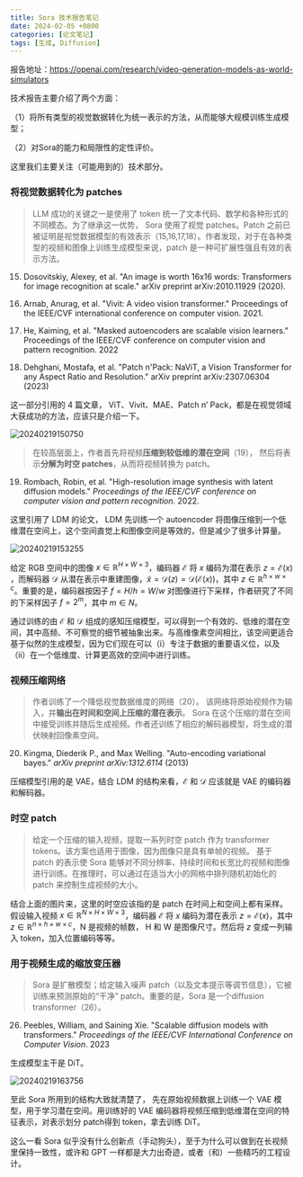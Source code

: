 ```yaml
---
title: Sora 技术报告笔记
date: 2024-02-05 +0800
categories: [论文笔记]
tags: [生成, Diffusion]
---
```



报告地址：https://openai.com/research/video-generation-models-as-world-simulators

技术报告主要介绍了两个方面：

（1）将所有类型的视觉数据转化为统一表示的方法，从而能够大规模训练生成模型；

（2）对Sora的能力和局限性的定性评价。

这里我们主要关注（可能用到的）技术部分。

### 将视觉数据转化为 patches

>LLM 成功的关键之一是使用了 token 统一了文本代码、数学和各种形式的不同模态。为了继承这一优势， Sora 使用了视觉 patches。Patch 之前已被证明是视觉数据模型的有效表示（15,16,17,18）。作者发现，对于在各种类型的视频和图像上训练生成模型来说，patch 是一种可扩展性强且有效的表示方法。

 
15. Dosovitskiy, Alexey, et al. "An image is worth 16x16 words: Transformers for image recognition at scale." arXiv preprint arXiv:2010.11929 (2020).

16. Arnab, Anurag, et al. "Vivit: A video vision transformer." Proceedings of the IEEE/CVF international conference on computer vision. 2021.

17. He, Kaiming, et al. "Masked autoencoders are scalable vision learners." Proceedings of the IEEE/CVF conference on computer vision and pattern recognition. 2022

18. Dehghani, Mostafa, et al. "Patch n'Pack: NaViT, a Vision Transformer for any Aspect Ratio and Resolution." arXiv preprint arXiv:2307.06304 (2023)

这一部分引用的 4 篇文章， ViT、Vivit、MAE、Patch n’ Pack，都是在视觉领域大获成功的方法，应该只是介绍一下。

![20240219150750](https://cdn.jsdelivr.net/gh/bigfishtwo/BlogPics@main/imgs/20240219150750.png)

>在较高层面上，作者首先将视频**压缩到较低维的潜在空间**（19）， 然后将表示**分解为时空 patches**，从而将视频转换为 patch。

19.   Rombach, Robin, et al. "High-resolution image synthesis with latent diffusion models." *Proceedings of the IEEE/CVF conference on computer vision and pattern recognition*. 2022.

这里引用了 LDM 的论文， LDM 先训练一个 autoencoder 将图像压缩到一个低维潜在空间上，这个空间直觉上和图像空间是等效的，但是减少了很多计算量。

![20240219153255](https://cdn.jsdelivr.net/gh/bigfishtwo/BlogPics@main/imgs/20240219153255.png)

给定 RGB 空间中的图像 $x ∈ \mathbb{R}^{H×W ×3}$，编码器 $\mathcal{E}$ 将 $x$ 编码为潜在表示 $z=\mathcal{E} (x)$ ，而解码器 $\mathcal{D}$ 从潜在表示中重建图像，$\tilde{x} = \mathcal{D}(z) = \mathcal{D}(\mathcal{E}(x))$，其中 $z ∈ \mathbb{R}^{h×w×c}$。重要的是，编码器按因子 $f = H/h = W/w$ 对图像进行下采样，作者研究了不同的下采样因子 $f = 2^m$，其中 $m ∈ N$。

通过训练的由 $\mathcal{E}$ 和 $\mathcal{D}$ 组成的感知压缩模型，可以得到一个有效的、低维的潜在空间，其中高频、不可察觉的细节被抽象出来。与高维像素空间相比，该空间更适合基于似然的生成模型，因为它们现在可以（i）专注于数据的重要语义位，以及（ii）在一个低维度、计算更高效的空间中进行训练。

### 视频压缩网络

> 作者训练了一个降低视觉数据维度的网络（20）。 该网络将原始视频作为输入，并**输出在时间和空间上压缩的潜在表示**。 Sora 在这个压缩的潜在空间中接受训练并随后生成视频。作者还训练了相应的解码器模型，将生成的潜伏映射回像素空间。

20. Kingma, Diederik P., and Max Welling. "Auto-encoding variational bayes." *arXiv preprint arXiv:1312.6114* (2013) 

压缩模型引用的是 VAE，结合 LDM 的结构来看，$\mathcal{E}$ 和 $\mathcal{D}$ 应该就是 VAE 的编码器和解码器。

### 时空 patch

>给定一个压缩的输入视频，提取一系列时空 patch 作为 transformer tokens。该方案也适用于图像，因为图像只是具有单帧的视频。
基于 patch 的表示使 Sora 能够对不同分辨率、持续时间和长宽比的视频和图像进行训练。在推理时，可以通过在适当大小的网格中排列随机初始化的 patch 来控制生成视频的大小。

结合上面的图片来，这里的时空应该指的是 patch 在时间上和空间上都有采样。假设输入视频 $x ∈ \mathbb{R}^{N×H×W×3}$，编码器 $\mathcal{E}$ 将 $x$ 编码为潜在表示 $z=\mathcal{E} (x)$，其中 $z ∈ \mathbb{R}^{n×h×w×c}$，N 是视频的帧数， H 和 W 是图像尺寸。然后将 $z$ 变成一列输入 token，加入位置编码等等。

### 用于视频生成的缩放变压器

>Sora 是扩散模型；给定输入噪声 patch（以及文本提示等调节信息），它被训练来预测原始的“干净” patch。重要的是，Sora 是一个diffusion transformer（26）。

26. Peebles, William, and Saining Xie. "Scalable diffusion models with transformers." *Proceedings of the IEEE/CVF International Conference on Computer Vision*. 2023

生成模型主干是 DiT。

![20240219163756](https://cdn.jsdelivr.net/gh/bigfishtwo/BlogPics@main/imgs/20240219163756.png)

至此 Sora 所用到的结构大致就清楚了， 先在原始视频数据上训练一个 VAE 模型，用于学习潜在空间。用训练好的 VAE 编码器将视频压缩到低维潜在空间的特征表示，对表示划分 patch得到 token，拿去训练 DiT。


这么一看 Sora 似乎没有什么创新点（手动狗头），至于为什么可以做到在长视频里保持一致性，或许和 GPT 一样都是大力出奇迹，或者（和）一些精巧的工程设计。


